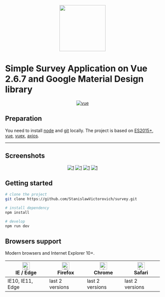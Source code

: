<div align="center"> 
  <a href="https://github.com/StanislawVictorovich/survey">
    <img width="150" height="150" src="https://cdn1.iconfinder.com/data/icons/survey/500/Questionnaire_dragon-512.png">
  </a>
</div>

# Simple Survey Application on Vue 2.6.7 and Google Material Design library

<p align="center">
  <a href="https://github.com/vuejs/vue">
    <img src="https://img.shields.io/badge/vue-2.6.7-brightgreen.svg" alt="vue">
  </a>
</p>

## Preparation

You need to install [node](http://nodejs.org/) and [git](https://git-scm.com/) locally. The project is based on [ES2015+](http://es6.ruanyifeng.com/), [vue](https://cn.vuejs.org/index.html), [vuex](https://vuex.vuejs.org/zh-cn/), [axios](https://github.com/axios/axios).

---

## Screenshots

<div align="center"> 
  <a href="https://ibb.co/pJm8Gsb"><img src="https://i.ibb.co/pJm8Gsb/1.png" alt="1" border="0"></a>
  <a href="https://ibb.co/H2kH7T8"><img src="https://i.ibb.co/H2kH7T8/1.png" alt="1" border="0"></a>
  <a href="https://ibb.co/pbC6PYD"><img src="https://i.ibb.co/pbC6PYD/1.png" alt="1" border="0"></a>
  <a href="https://ibb.co/BBJXcZb"><img src="https://i.ibb.co/BBJXcZb/1.png" alt="1" border="0"></a>
</div>

## Getting started

```bash
# clone the project
git clone https://github.com/StanislawVictorovich/survey.git

# install dependency
npm install

# develop
npm run dev
```
## Browsers support

Modern browsers and Internet Explorer 10+.

| [<img src="https://raw.githubusercontent.com/alrra/browser-logos/master/src/edge/edge_48x48.png" alt="IE / Edge" width="24px" height="24px" />](http://godban.github.io/browsers-support-badges/)</br>IE / Edge | [<img src="https://raw.githubusercontent.com/alrra/browser-logos/master/src/firefox/firefox_48x48.png" alt="Firefox" width="24px" height="24px" />](http://godban.github.io/browsers-support-badges/)</br>Firefox | [<img src="https://raw.githubusercontent.com/alrra/browser-logos/master/src/chrome/chrome_48x48.png" alt="Chrome" width="24px" height="24px" />](http://godban.github.io/browsers-support-badges/)</br>Chrome | [<img src="https://raw.githubusercontent.com/alrra/browser-logos/master/src/safari/safari_48x48.png" alt="Safari" width="24px" height="24px" />](http://godban.github.io/browsers-support-badges/)</br>Safari |
| --------- | --------- | --------- | --------- |
| IE10, IE11, Edge| last 2 versions| last 2 versions| last 2 versions
